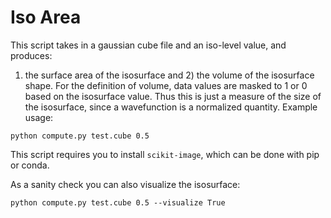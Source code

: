 # Iso Area 

This script takes in a gaussian cube file and an iso-level value, and produces:
1) the surface area of the isosurface and 2) the volume of the isosurface
shape. For the definition of volume, data values are masked to 1 or 0 based
on the isosurface value. Thus this is just a measure of the size of the
isosurface, since a wavefunction is a normalized quantity. Example usage:
```
python compute.py test.cube 0.5
```
This script requires you to install `scikit-image`, which can be done with
pip or conda.

As a sanity check you can also visualize the isosurface:
```
python compute.py test.cube 0.5 --visualize True
```
